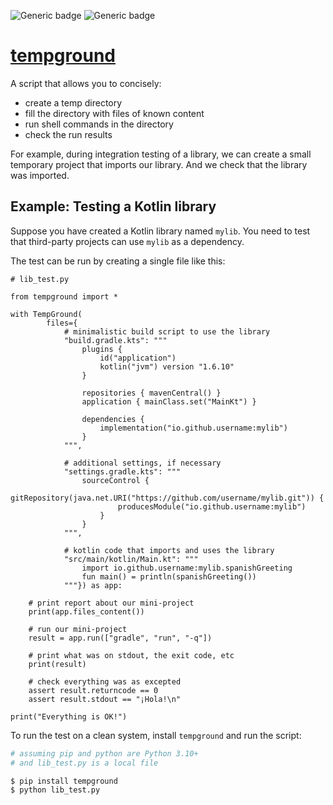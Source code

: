 ![Generic badge](https://img.shields.io/badge/python-3.10+-blue.svg)
![Generic badge](https://img.shields.io/badge/os-Linux_|_MacOS_|_Windows-blue.svg)


# [tempground](https://github.com/rtmigo/tempground_py)

A script that allows you to concisely:

* create a temp directory
* fill the directory with files of known content
* run shell commands in the directory
* check the run results

For example, during integration testing of a library, we can create a small temporary project that imports our library. And we check that the library was imported. 


## Example: Testing a Kotlin library

Suppose you have created a Kotlin library named `mylib`. You need to test that 
third-party projects can use `mylib` as a dependency.

The test can be run by creating a single file like this:

```python3
# lib_test.py

from tempground import *

with TempGround(
        files={
            # minimalistic build script to use the library
            "build.gradle.kts": """
                plugins {
                    id("application")
                    kotlin("jvm") version "1.6.10"
                }
                
                repositories { mavenCentral() }
                application { mainClass.set("MainKt") }
                
                dependencies {
                    implementation("io.github.username:mylib")
                }            
            """,

            # additional settings, if necessary 
            "settings.gradle.kts": """
                sourceControl {
                    gitRepository(java.net.URI("https://github.com/username/mylib.git")) {
                        producesModule("io.github.username:mylib")
                    }
                }            
            """,

            # kotlin code that imports and uses the library
            "src/main/kotlin/Main.kt": """
                import io.github.username:mylib.spanishGreeting
                fun main() = println(spanishGreeting())
            """}) as app:
    
    # print report about our mini-project
    print(app.files_content())
    
    # run our mini-project
    result = app.run(["gradle", "run", "-q"])
    
    # print what was on stdout, the exit code, etc 
    print(result)
    
    # check everything was as excepted
    assert result.returncode == 0
    assert result.stdout == "¡Hola!\n"

print("Everything is OK!")
```

To run the test on a clean system, install `tempground` and run the script:

```bash
# assuming pip and python are Python 3.10+
# and lib_test.py is a local file

$ pip install tempground
$ python lib_test.py
```
